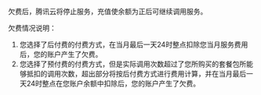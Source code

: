 欠费后，腾讯云将停止服务，充值使余额为正后可继续调用服务。

欠费情况说明：
1. 您选择了后付费的付费方式，在当月最后一天24时整点扣除您当月服务费用后，您的账户产生了欠费。
2. 您选择了预付费的付费方式，但是实际调用次数超过了您所购买的套餐包所能够抵扣的调用次数，超出部分将按后付费方式进行费用计算，并在当月最后一天24时整点在您账户余额中扣除后，您的账户产生了欠费。








